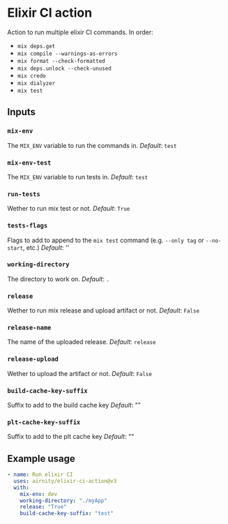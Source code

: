 # Elixir CI action

Action to run multiple elixir CI commands. In order:

- `mix deps.get`
- `mix compile --warnings-as-errors`
- `mix format --check-formatted`
- `mix deps.unlock --check-unused`
- `mix credo`
- `mix dialyzer`
- `mix test`

## Inputs

### `mix-env`

The `MIX_ENV` variable to run the commands in.
_Default_: `test`

### `mix-env-test`

The `MIX_ENV` variable to run tests in.
_Default_: `test`

### `run-tests`

Wether to run mix test or not.
_Default_: `True`

### `tests-flags`

Flags to add to append to the `mix test` command (e.g. `--only tag` or `--no-start`, etc.)
_Default_: ''

### `working-directory`

The directory to work on.
_Default_: `.`

### `release`

Wether to run mix release and upload artifact or not.
_Default_: `False`

### `release-name`

The name of the uploaded release.
_Default_: `release`

### `release-upload`

Wether to upload the artifact or not.
_Default_: `False`

### `build-cache-key-suffix`

Suffix to add to the build cache key
_Default_: ""

### `plt-cache-key-suffix`

Suffix to add to the plt cache key
_Default_: ""

## Example usage

```yaml
- name: Run elixir CI
  uses: airnity/elixir-ci-action@v3
  with:
    mix-env: dev
    working-directory: "./myApp"
    release: "True"
    build-cache-key-suffix: "test"
```
